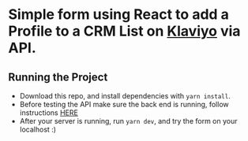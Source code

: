 # Simple form using React to add a Profile to a CRM List on [Klaviyo](https://developers.klaviyo.com/en) via API.

## Running the Project

- Download this repo, and install dependencies with `yarn install`.
- Before testing the API make sure the back end is running, follow instructions [HERE](https://github.com/thneves/klava-server)
- After your server is running, run `yarn dev`, and try the form on your localhost :)